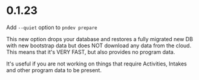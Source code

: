 # 0.1.23

Add `--quiet` option to `pndev prepare`

This new option drops your database and restores a fully migrated new DB with new bootstrap data but does NOT download any data from the cloud.
This means that it's VERY FAST, but also provides no program data.

It's useful if you are not working on things that require Activities, Intakes and other program data to be present.
